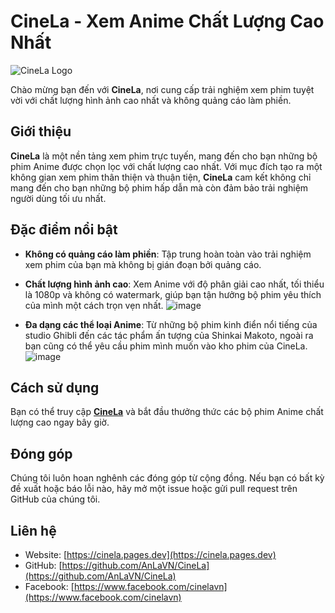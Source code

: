 # CineLa - Xem Anime Chất Lượng Cao Nhất

![CineLa Logo](https://cinela.pages.dev/static/img/cinela-high-resolution-logo-transparent.png)

Chào mừng bạn đến với **CineLa**, nơi cung cấp trải nghiệm xem phim tuyệt vời với chất lượng hình ảnh cao nhất và không quảng cáo làm phiền.

## Giới thiệu

**CineLa** là một nền tảng xem phim trực tuyến, mang đến cho bạn những bộ phim Anime được chọn lọc với chất lượng cao nhất. Với mục đích tạo ra một không gian xem phim thân thiện và thuận tiện, **CineLa** cam kết không chỉ mang đến cho bạn những bộ phim hấp dẫn mà còn đảm bảo trải nghiệm người dùng tối ưu nhất.

## Đặc điểm nổi bật
- **Không có quảng cáo làm phiền**: Tập trung hoàn toàn vào trải nghiệm xem phim của bạn mà không bị gián đoạn bởi quảng cáo.

- **Chất lượng hình ảnh cao**: Xem Anime với độ phân giải cao nhất, tối thiểu là 1080p và không có watermark, giúp bạn tận hưởng bộ phim yêu thích của mình một cách trọn vẹn nhất.
  ![image](https://github.com/AnLaVN/CineLa/assets/90229487/577c6110-954f-4413-9c8f-260bb95b7657)

- **Đa dạng các thể loại Anime**: Từ những bộ phim kinh điển nổi tiếng của studio Ghibli đến các tác phẩm ấn tượng của Shinkai Makoto, ngoài ra bạn cũng có thể yêu cầu phim mình muốn vào kho phim của CineLa.
  ![image](https://github.com/AnLaVN/CineLa/assets/90229487/65b88ec2-01d2-4e6c-8b7b-0e876dd6b186)

## Cách sử dụng

Bạn có thể truy cập [**CineLa**](https://cinela.pages.dev) và bắt đầu thưởng thức các bộ phim Anime chất lượng cao ngay bây giờ.

## Đóng góp

Chúng tôi luôn hoan nghênh các đóng góp từ cộng đồng. Nếu bạn có bất kỳ đề xuất hoặc báo lỗi nào, hãy mở một issue hoặc gửi pull request trên GitHub của chúng tôi.

## Liên hệ

- Website: [https://cinela.pages.dev](https://cinela.pages.dev)
- GitHub: [https://github.com/AnLaVN/CineLa](https://github.com/AnLaVN/CineLa)
- Facebook: [https://www.facebook.com/cinelavn](https://www.facebook.com/cinelavn)

